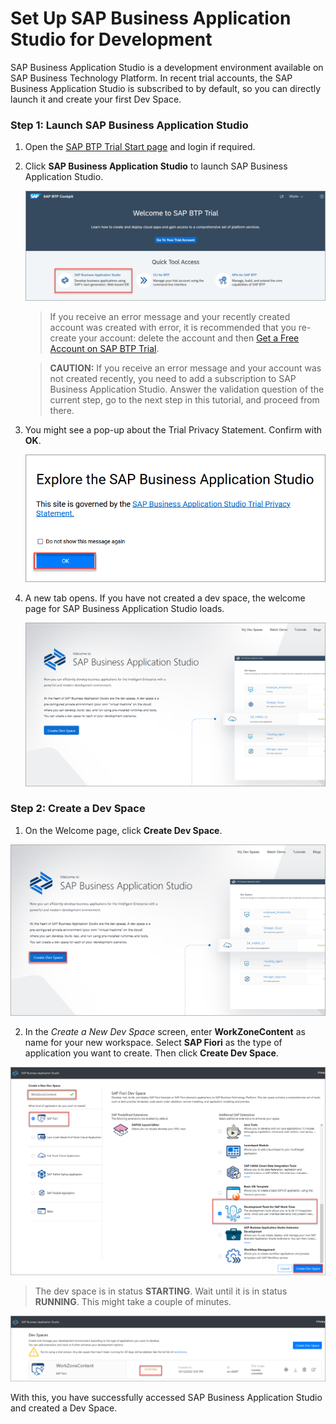 # Set Up SAP Business Application Studio for Development

SAP Business Application Studio is a development environment available on SAP Business Technology Platform. In recent trial accounts, the SAP Business Application Studio is subscribed to by default, so you can directly launch it and create your first Dev Space.



### Step 1: Launch SAP Business Application Studio

1. Open the [SAP BTP Trial Start page](https://account.hanatrial.ondemand.com) and login if required. 
2. Click **SAP Business Application Studio** to launch SAP Business Application Studio.

    ![launch sap business application studio](images/1-AccessBAS.png)

    >If you receive an error message and your recently created account was created with error, it is recommended that you re-create your account: delete the account and then [Get a Free Account on SAP BTP Trial](hcp-create-trial-account).

    >**CAUTION:** If you receive an error message and your account was not created recently, you need to add a subscription to SAP Business Application Studio. Answer the validation question of the current step, go to the next step in this tutorial, and proceed from there.

2. You might see a pop-up about the Trial Privacy Statement. Confirm with **OK**.

    ![Privacy](images/2-BASPrivacy.png)

3. A new tab opens. If you have not created a dev space, the welcome page for SAP Business Application Studio loads. 

    ![sap business application studio welcome](images/3-BASWelcome0.png)


### Step 2: Create a Dev Space

1. On the Welcome page, click **Create Dev Space**.

 ![Create Dev Space](images/4-BASWelcome.png)
 
2. In the *Create a New Dev Space* screen, enter **WorkZoneContent** as name for your new workspace. Select **SAP Fiori** as the type of application you want to create. Then click **Create Dev Space**.

 ![Create Dev Space](images/5-CreateDevSpace.png)
 
 > The dev space is in status **STARTING**. Wait until it is in status **RUNNING**. This might take a couple of minutes.

 ![Create Dev Space](images/6-Starting.png)
 


With this, you have successfully accessed SAP Business Application Studio and created a Dev Space.
